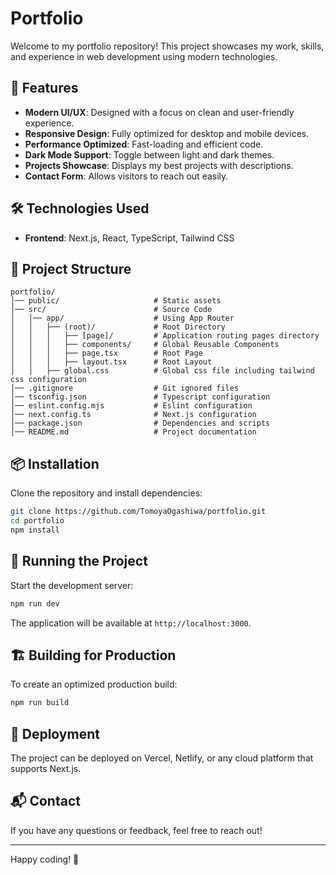 # Portfolio

Welcome to my portfolio repository! This project showcases my work, skills, and experience in web development using modern technologies.

## 🚀 Features

- **Modern UI/UX**: Designed with a focus on clean and user-friendly experience.
- **Responsive Design**: Fully optimized for desktop and mobile devices.
- **Performance Optimized**: Fast-loading and efficient code.
- **Dark Mode Support**: Toggle between light and dark themes.
- **Projects Showcase**: Displays my best projects with descriptions.
- **Contact Form**: Allows visitors to reach out easily.

## 🛠️ Technologies Used

- **Frontend**: Next.js, React, TypeScript, Tailwind CSS

## 📂 Project Structure

```
portfolio/
│── public/                     # Static assets
│── src/                        # Source Code
│   │── app/                    # Using App Router
│   │   ├── (root)/             # Root Directory
│   │   │   ├── [page]/         # Application routing pages directory
│   │   │   ├── components/     # Global Reusable Components
│   │   │   ├── page.tsx        # Root Page
│   │   │   ├── layout.tsx      # Root Layout
│   │   ├── global.css          # Global css file including tailwind css configuration
│── .gitignore                  # Git ignored files
│── tsconfig.json               # Typescript configuration
│── eslint.config.mjs           # Eslint configuration
│── next.config.ts              # Next.js configuration
│── package.json                # Dependencies and scripts
│── README.md                   # Project documentation
```

## 📦 Installation

Clone the repository and install dependencies:

```bash
git clone https://github.com/TomoyaOgashiwa/portfolio.git
cd portfolio
npm install
```

## 🚀 Running the Project

Start the development server:

```bash
npm run dev
```

The application will be available at `http://localhost:3000`.

## 🏗️ Building for Production

To create an optimized production build:

```bash
npm run build
```

## 📌 Deployment

The project can be deployed on Vercel, Netlify, or any cloud platform that supports Next.js.

## 📬 Contact

If you have any questions or feedback, feel free to reach out!

---

Happy coding! 🚀
